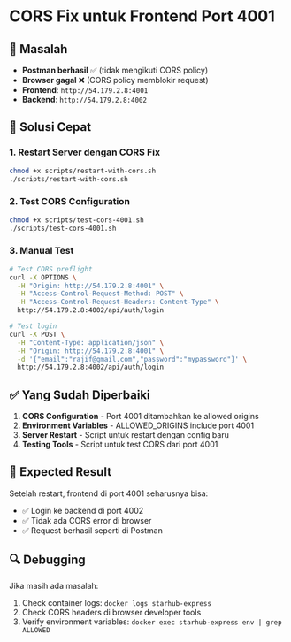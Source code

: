# CORS Fix untuk Frontend Port 4001

## 🚨 Masalah
- **Postman berhasil** ✅ (tidak mengikuti CORS policy)
- **Browser gagal** ❌ (CORS policy memblokir request)
- **Frontend**: `http://54.179.2.8:4001`
- **Backend**: `http://54.179.2.8:4002`

## 🔧 Solusi Cepat

### 1. Restart Server dengan CORS Fix
```bash
chmod +x scripts/restart-with-cors.sh
./scripts/restart-with-cors.sh
```

### 2. Test CORS Configuration
```bash
chmod +x scripts/test-cors-4001.sh
./scripts/test-cors-4001.sh
```

### 3. Manual Test
```bash
# Test CORS preflight
curl -X OPTIONS \
  -H "Origin: http://54.179.2.8:4001" \
  -H "Access-Control-Request-Method: POST" \
  -H "Access-Control-Request-Headers: Content-Type" \
  http://54.179.2.8:4002/api/auth/login

# Test login
curl -X POST \
  -H "Content-Type: application/json" \
  -H "Origin: http://54.179.2.8:4001" \
  -d '{"email":"rajif@gmail.com","password":"mypassword"}' \
  http://54.179.2.8:4002/api/auth/login
```

## ✅ Yang Sudah Diperbaiki

1. **CORS Configuration** - Port 4001 ditambahkan ke allowed origins
2. **Environment Variables** - ALLOWED_ORIGINS include port 4001
3. **Server Restart** - Script untuk restart dengan config baru
4. **Testing Tools** - Script untuk test CORS dari port 4001

## 🎯 Expected Result

Setelah restart, frontend di port 4001 seharusnya bisa:
- ✅ Login ke backend di port 4002
- ✅ Tidak ada CORS error di browser
- ✅ Request berhasil seperti di Postman

## 🔍 Debugging

Jika masih ada masalah:
1. Check container logs: `docker logs starhub-express`
2. Check CORS headers di browser developer tools
3. Verify environment variables: `docker exec starhub-express env | grep ALLOWED`
